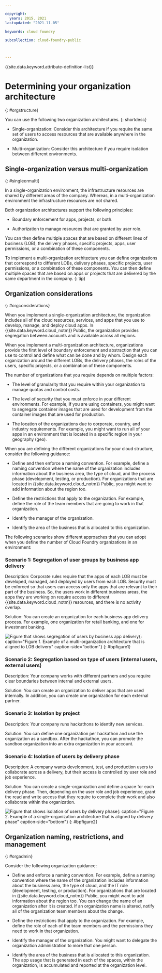 ```yaml
---

copyright:
  years: 2015, 2021
lastupdated: "2021-11-05"

keywords: cloud foundry

subcollection: cloud-foundry-public



---
```



{{site.data.keyword.attribute-definition-list}}

# Determining your organization architecture
{: #orgstructure}



You can use the following two organization architectures.
{: shortdesc}

* Single-organization: Consider this architecture if you require the same set of users to access resources that are available anywhere in the organization.

* Multi-organization: Consider this architecture if you require isolation between different environments.

## Single-organization versus multi-organization
{: #singleormulti}

In a single-organization environment, the infrastructure resources are shared by different areas of the company. Whereas, in a multi-organization environment the infrastructure resources are not shared.

Both organization architectures support the following principles:

* Boundary enforcement for apps, projects, or both.

* Authorization to manage resources that are granted by user role.

You can then define multiple spaces that are based on different lines of business (LOB), the delivery phases, specific projects, apps, user permissions, or a combination of these components.

To implement a multi-organization architecture you can define organizations that correspond to different LOBs, delivery phases, specific projects, user permissions, or a combination of these components. You can then define multiple spaces that are based on apps or projects that are delivered by the same department in the company.
{: tip}

## Organization considerations
{: #orgconsiderations}

When you implement a single-organization architecture, the organization includes all of the cloud resources, services, and apps that you use to develop, manage, and deploy cloud apps. In {{site.data.keyword.cloud_notm}} Public, the organization provides segregation between accounts and is available across all regions.

When you implement a multi-organization architecture, organizations provide the first level of boundary enforcement and abstraction that you can use to control and define what can be done and by whom. Design each organization around the different LOBs, the delivery phases, the roles of the users, specific projects, or a combination of these components.  

The number of organizations that you require depends on multiple factors:

* The level of granularity that you require within your organization to manage quotas and control costs.

* The level of security that you must enforce in your different environments. For example, if you are using containers, you might want to segregate container images that are used for development from the container images that are used for production.

* The location of the organizations due to corporate, country, and industry requirements. For example, you might want to run all of your apps in an environment that is located in a specific region in your geography (geo).

When you are defining the different organizations for your cloud structure, consider the following guidance:

* Define and then enforce a naming convention. For example, define a naming convention where the name of the organization includes information about the business area, the type of cloud, and the process phase (development, testing, or production). For organizations that are located in {{site.data.keyword.cloud_notm}} Public, you might want to add information about the region too.

* Define the restrictions that apply to the organization. For example, define the role of the team members that are going to work in that organization.

* Identify the manager of the organization.

* Identify the area of the business that is allocated to this organization.

The following scenarios show different approaches that you can adopt when you define the number of Cloud Foundry organizations in an environment:

### Scenario 1: Segregation of user groups by business app delivery

Description: Corporate rules require that the apps of each LOB must be developed, managed, and deployed by users from each LOB. Security must be enforced so that users can access only the apps that are relevant to their part of the business. So, the users work in different business areas, the apps they are working on require access to different {{site.data.keyword.cloud_notm}} resources, and there is no activity overlap.

Solution: You can create an organization for each business app delivery process. For example, one organization for retail banking, and one for investment banking.

![Figure that shows segregation of users by business app delivery](../../images/bank_example.svg "Figure shows two banks, Bank A and Bank B.  Bank A has two retail projects associated with it.  Bank B has two investment projects associated with it."){: caption="Figure 1. Example of a multi-organization architecture that is aligned to LOB delivery" caption-side="bottom"}
{: #bpfigure1}

### Scenario 2: Segregation based on type of users (internal users, external users)

Description: Your company works with different partners and you require clear boundaries between internal and external users.

Solution: You can create an organization to deliver apps that are used internally. In addition, you can create one organization for each external partner.

### Scenario 3: Isolation by project

Description: Your company runs hackathons to identify new services.  

Solution: You can define one organization per hackathon and use the organization as a sandbox. After the hackathon, you can promote the sandbox organization into an extra organization in your account.

### Scenario 4: Isolation of users by delivery phase

Description: A company wants development, test, and production users to collaborate across a delivery, but their access is controlled by user role and job experience.

Solution: You can create a single-organization and define a space for each delivery phase. Then, depending on the user role and job experience, grant the read and write access that they require to complete their work and also collaborate within the organization.

![Figure that shows isolation of users by delivery phase](../../images/user_groups_example.svg "A single association can have multiple projects associated with it. Those projects can then have spaces for each delivery phase, for example, development, test, staging, and production."){: caption="Figure 2. Example of a single-organization architecture that is aligned by delivery phase" caption-side="bottom"}
{: #bpfigure2}

## Organization naming, restrictions, and management
{: #orgadmin}   

Consider the following organization guidance:

* Define and enforce a naming convention. For example, define a naming convention where the name of the organization includes information about the business area, the type of cloud, and the IT role (development, testing, or production). For organizations that are located in {{site.data.keyword.cloud_notm}} Public, you might want to add information about the region too. You can change the name of an organization after it is created. If an organization name is altered, notify all of the organization team members about the change.

* Define the restrictions that apply to the organization. For example, define the role of each of the team members and the permissions they need to work in that organization.

* Identify the manager of the organization. You might want to delegate the organization administration to more that one person.

* Identify the area of the business that is allocated to this organization. The app usage that is generated in each of the spaces, within the organization, is accumulated and reported at the organization level.


